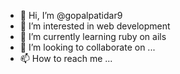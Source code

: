 - 👋 Hi, I’m @gopalpatidar9
- 👀 I’m interested in web development
- 🌱 I’m currently learning ruby on ails
- 💞️ I’m looking to collaborate on ...
- 📫 How to reach me ...

<!---
gopalpatidar9/gopalpatidar9 is a ✨ special ✨ repository because its `README.md` (this file) appears on your GitHub profile.
You can click the Preview link to take a look at your changes.
--->
